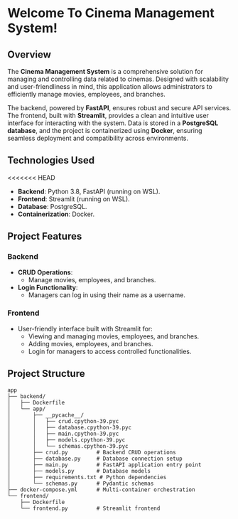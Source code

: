 # Welcome To Cinema Management System!

## Overview
The **Cinema Management System** is a comprehensive solution for managing and controlling data related to cinemas. Designed with scalability and user-friendliness in mind, this application allows administrators to efficiently manage movies, employees, and branches.

The backend, powered by **FastAPI**, ensures robust and secure API services. The frontend, built with **Streamlit**, provides a clean and intuitive user interface for interacting with the system. Data is stored in a **PostgreSQL database**, and the project is containerized using **Docker**, ensuring seamless deployment and compatibility across environments.

## Technologies Used
<<<<<<< HEAD
- **Backend**: Python 3.8, FastAPI (running on WSL).
- **Frontend**: Streamlit (running on WSL).
- **Database**: PostgreSQL.
- **Containerization**: Docker.

## Project Features
### Backend
- **CRUD Operations**:
  - Manage movies, employees, and branches.
- **Login Functionality**:
  - Managers can log in using their name as a username.

### Frontend
- User-friendly interface built with Streamlit for:
  - Viewing and managing movies, employees, and branches.
  - Adding movies, employees, and branches.
  - Login for managers to access controlled functionalities.


## Project Structure
```plaintext
app
├── backend/
│   ├── Dockerfile
│   └── app/
│       ├── __pycache__/
│       │   ├── crud.cpython-39.pyc
│       │   ├── database.cpython-39.pyc
│       │   ├── main.cpython-39.pyc
│       │   ├── models.cpython-39.pyc
│       │   └── schemas.cpython-39.pyc
│       ├── crud.py         # Backend CRUD operations
│       ├── database.py     # Database connection setup
│       ├── main.py         # FastAPI application entry point
│       ├── models.py       # Database models
│       ├── requirements.txt # Python dependencies
│       └── schemas.py      # Pydantic schemas
├── docker-compose.yml      # Multi-container orchestration
└── frontend/
    ├── Dockerfile
    └── frontend.py         # Streamlit frontend

